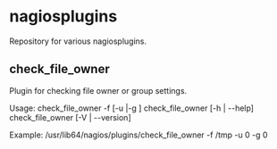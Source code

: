 # nagiosplugins

Repository for various nagiosplugins. 

## check_file_owner

Plugin for checking file owner or group settings.

Usage:
  check_file_owner -f <file> [-u <uid>|-g <gid>]
  check_file_owner [-h | --help]
  check_file_owner [-V | --version]

Example: 
  /usr/lib64/nagios/plugins/check_file_owner -f /tmp -u 0 -g 0
